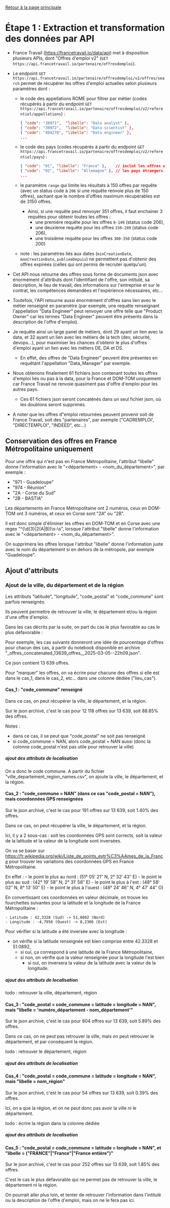 [Retour à la page principale](../README.md)

# Étape 1 : Extraction et transformation des données par API

- France Travail (https://francetravail.io/data/api) met à disposition plusieurs APIs, dont "Offres d'emploi v2" (`GET https://api.francetravail.io/partenaire/offresdemploi`).

- Le endpoint `GET https://api.francetravail.io/partenaire/offresdemploi/v2/offres/search` permet de récupérer les offres d'emploi actuelles selon plusieurs paramètres dont :

    - le code des appellations ROME pour filtrer par métier (codes récupérés à partir du endpoint `GET https://api.francetravail.io/partenaire/offresdemploi/v2/referentiel/appellations`) :

        ```json
        { "code": "38971",  "libelle": "Data analyst" },
        { "code": "38972",  "libelle": "Data scientist" },
        { "code": "404278", "libelle": "Data engineer" },
        ...
        ```

    - le code des pays (codes récupérés à partir du endpoint `GET https://api.francetravail.io/partenaire/offresdemploi/v2/referentiel/pays`) :

        ```json
        { "code": "01", "libelle": "France" },    // inclut les offres en France d'outre-mer et en Corse
        { "code": "02", "libelle": "Allemagne" }, // les pays étrangers ne retournent malheureusement pas d'offres sur les métiers à analyser
        ...
        ```

    - le paramètre `range` qui limite les résultats à 150 offres par requête (avec un status code à `206` si une requête renvoie plus de 150 offres), sachant que le nombre d'offres maximum récupérables est de 3150 offres.

        - Ainsi, si une requête peut renvoyer 351 offres, il faut enchainer 3 requêtes pour obtenir toutes les offres :
            - une première requête pour les offres `0-149` (status code 206),
            - une deuxième requête pour les offres `150-299` (status code 206),
            - une troisième requête pour les offres `300-350` (status code 200)

    - note : les paramètres liés aux dates (`minCreationDate`, `maxCreationDate`, `publieeDepuis`) ne permettent pas d'obtenir des offres expirées (celles qui ont permis de recruter quelqu'un).

- Cet API nous retourne des offres sous forme de documents json avec énormément d'attributs dont l'identifiant de l'offre, son intitulé, sa description, le lieu de travail, des informations sur l'entreprise et sur le contrat, les compétences demandées et l'expérience nécessaires, etc...

- Toutefois, l'API retourne aussi énormément d'offres sans lien avec le métier renseigné en paramètre (par exemple, une requête renseignant l'appellation "Data Engineer" peut renvoyer une offre telle que "Product Owner" car les termes "Data Engineer" peuvent être présents dans la description de l'offre d'emploi).

- Je requête ainsi un large panel de métiers, dont 29 ayant un lien avec la data, et 32 ayant un lien avec les métiers de la tech (dev, sécurité, devops...), pour maximiser les chances d'obtenir le plus d'offres d'emploi ayant un lien avec les métiers DE, DA et DS.

    - En effet, des offres de "Data Engineer" peuvent être présentes en requêtant l'appellation "Data_Manager" par exemple.

- Nous obtenons finalement 61 fichiers json contenant toutes les offres d'emploi liés ou pas à la data, pour la France et DOM-TOM uniquement car France Travail ne renvoie quasiment pas d'offre d'emploi pour les autres pays.

    - Ces 61 fichiers json seront concaténés dans un seul fichier json, où les doublons seront supprimés.

- A noter que les offres d"emploi retournées peuvent provenir soit de France Travail, soit des "partenaires", par exemple ("CADREMPLOI', "DIRECTEMPLOI", "INDEED", etc...)

<!--
todo : compléter avec :
0/ Supprimer les offres DOMTOM et Corse
1/ Extraire la ville, la commune, le département, et la région
2/ Ajouter un attribut pour savoir si l'offre est encore d'actualité ou pas
 -->

## Conservation des offres en France Métropolitaine uniquement

Pour une offre qui n'est pas en France Métropolitaine, l'attribut "libelle" donne l'information avec le "<département> - <nom_du_département>", par exemple :

- "971 - Guadeloupe"
- "974 - Réunion"
- "2A - Corse du Sud"
- "2B - BASTIA"

Les départements en France Métropolitaine ont 2 numéros, ceux en DOM-TOM ont 3 numéros, et ceux en Corse sont "2A" ou "2B".

Il est donc simple d'éliminer les offres en DOM-TOM et en Corse avec une regex "^(\d{3}|2(A|B))\s-\s", lorsque l'attribut "libelle" donne l'information avec le "<département> - <nom_du_département>".

On supprimera les offres lorsque l'attribut "libelle" donne l'information juste avec le nom du département si en dehors de la métropole, par exemple "Guadeloupe".


## Ajout d'attributs

### Ajout de la ville, du département et de la région

Les attributs "latitude", "longitude", "code_postal" et "code_commune" sont parfois renseignés.

Ils peuvent permettre de retrouver la ville, le département et/ou la région d'une offre d'emploi.

Dans les cas décrits par la suite, on part du cas le plus favorable au cas le plus défavorable :

Pour exemple, les cas suivants donneront une idée de pourcentage d'offres pour chacun des cas, à partir du notebook disponible en archive "_offres_concatenated_13639_offres__2025-03-05--22h09.json".

Ce json contient 13 639 offres.

Pour "marquer" les offres, on va écrire pour chacune des offres si elle est dans le cas_1, dans le cas_2, etc... dans une colonne dédiée ("lieu_cas").


#### Cas_1 : "code_commune" renseigné

Dans ce cas, on peut récupérer la ville, le département, et la région.

Sur le json archivé, c'est le cas pour 12 118 offres sur 13 639, soit 88.85% des offres.

Notes :

- dans ce cas, il se peut que "code_postal" ne soit pas renseigné
- si code_commune = NAN, alors code_postal = NAN aussi (donc la colonne code_postal n'est pas utile pour retrouver la ville)


##### ajout des attributs de localisation

On a donc le code commune.
A partir du fichier "ville_departement_region_names.csv", on ajoute la ville, le département, et la région.


#### Cas_2 : "code_commune = NAN" (dans ce cas "code_postal = NAN"), mais coordonnées GPS renseignées

Sur le json archivé, c'est le cas pour 191 offres sur 13 639, soit 1.40% des offres.

Dans ce cas, on peut récupérer la ville, le département, et la région.

Ici, il y a 2 sous-cas : soit les coordonnées GPS sont corrects, soit la valeur de la latitude et la valeur de la longitude sont inversées.

On va se baser sur https://fr.wikipedia.org/wiki/Liste_de_points_extr%C3%AAmes_de_la_France pour trouver les variations des coordonnées GPS en France Métropolitaine.

En effet : - le point le plus au nord : (51° 05′ 21″ N, 2° 32′ 43″ E) - le point le plus au sud : (42° 19′ 58″ N, 2° 31′ 58″ E) - le point le plus à l'est : (48° 58′ 02″ N, 8° 13′ 50″ E) - le point le plus à l'ouest : (48° 24′ 46″ N, 4° 47′ 44″ O)

En convertissant ces coordonnées en valeur décimale, on trouve les fourchettes suivantes pour la latitude et la longitude de la France Métropolitaine :

    - Latitude : 42,3328 (Sud) -> 51,0892 (Nord)
    - Longitude : -4,7956 (Ouest) -> 8,2306 (Est)

Pour vérifier si la latitude a été inversée avec la longitude :
  - on vérifie si la latitude renseignée est bien comprise entre 42.3328 et 51.0892,
    - si oui, ça correspond à une latitude de la France Métropolitaine,
    - si non, on vérifie que la valeur renseignée pour la longitude l'est bien
      - si oui, on inversera la valeur de la latitude avec la valeur de la longitude.

##### ajout des attributs de localisation

todo : retrouver la ville, département, région


#### Cas_3 : "code_postal = code_commune = latitude = longitude = NAN", mais "libelle = 'numéro_département - nom_département'"

Sur le json archivé, c'est le cas pour 804 offres sur 13 639, soit 5.89% des offres.

Dans ce cas, on ne peut pas retrouver la ville, mais on peut retrouver le département, et par conséquent la région.

todo : retrouver le département, région

##### ajout des attributs de localisation


#### Cas_4 : "code_postal = code_commune = latitude = longitude = NAN", mais "libelle = nom_région"

Sur le json archivé, c'est le cas pour 54 offres sur 13 639, soit 0.39% des offres.

Ici, on a que la région, et on ne peut donc pas avoir la ville ni le département.


todo : écrire la région dans la colonne dédiée

##### ajout des attributs de localisation



#### Cas_5 : "code_postal = code_commune = latitude = longitude = NAN", et "libelle = ("FRANCE"|"France"|"France entière")"

Sur le json archivé, c'est le cas pour 252 offres sur 13 639, soit 1.85% des offres.

C'est le cas le plus défavorable qui ne permet pas de retrouver la ville, le département ni la région.

On pourrait aller plus loin, et tenter de retrouver l'information dans l'intitulé ou la description de l'offre d'emploi, mais on ne le fera pas ici.
